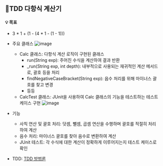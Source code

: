 ## 📠TDD 다항식 계산기

#### 💡 목표
- 3 * 1 + (1 - (4 * 1 - (1 - 1)))

- 주요 클래스
![image](https://github.com/ohyo555/polynomial_clac_23_12/assets/153146836/bdb1a56f-8bbf-4838-9574-6f47e5af5946)
  * Calc 클래스: 다항식 계산 로직이 구현된 클래스
    + run(String exp): 주어진 수식을 계산하여 결과 반환
    + _run(String exp, int depth): 내부적으로 사용되는 재귀적인 계산 메서드로, 괄호 등을 처리
    + findNegativeCaseBracket(String exp): 음수 처리를 위해 마이너스 괄호를 찾고 변경
    + 등등
  * CalcTest 클래스: JUnit을 사용하여 Calc 클래스의 기능을 테스트하는 테스트 케이스 구현
![image](https://github.com/ohyo555/polynomial_clac_23_12/assets/153146836/9ef3832f-b761-47d2-85ff-d385d9020ebb)
- 기능
  * 사칙 연산 및 괄호 처리: 덧셈, 뺄셈, 곱셈 연산을 수행하며 괄호를 적절히 처리하여 계산
  * 음수 처리: 마이너스 괄호를 찾아 음수로 변환하여 계산
  * JUnit 테스트: 각 수식에 대한 계산이 정확하게 이루어지는지 테스트 케이스로 확인
- TDD: [TDD 방법론](https://ohyohyo.tistory.com/119)
